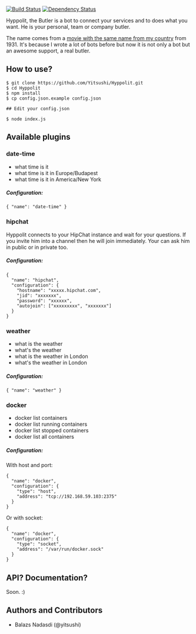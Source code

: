 [![Build Status](https://travis-ci.org/Yitsushi/Hyppolit.svg?branch=master)](https://travis-ci.org/Yitsushi/Hyppolit) [![Dependency Status](https://gemnasium.com/Yitsushi/Hyppolit.svg)](https://gemnasium.com/Yitsushi/Hyppolit)

Hyppolit, the Butler is a bot to connect your services and to does what you want.
He is your personal, team or company butler.

The name comes from a [movie with the same name from my country](http://www.imdb.com/title/tt0021985/) from 1931. It's because
I wrote a lot of bots before but now it is not only a bot but an awesome support,
a real butler.

## How to use?

    $ git clone https://github.com/Yitsushi/Hyppolit.git
    $ cd Hyppolit
    $ npm install
    $ cp config.json.example config.json

    ## Edit your config.json

    $ node index.js

## Available plugins

### date-time

 - what time is it
 - what time is it in Europe/Budapest
 - what time is it in America/New York


##### Configuration:

```
{ "name": "date-time" }
```

### hipchat

Hyppolit connects to your HipChat instance and wait for your questions. If
you invite him into a channel then he will join immediately. Your can ask him
in public or in private too.

##### Configuration:

```
{
  "name": "hipchat",
  "configuration": {
    "hostname": "xxxxx.hipchat.com",
    "jid": "xxxxxxx",
    "password": "xxxxxx",
    "autojoin": ["xxxxxxxxx", "xxxxxxx"]
  }
}
```

### weather

 - what is the weather
 - what's the weather
 - what is the weather in London
 - what's the weather in London

##### Configuration:

```
{ "name": "weather" }
```


### docker

 - docker list containers
 - docker list running containers
 - docker list stopped containers
 - docker list all containers

##### Configuration:

With host and port:

```
{
  "name": "docker",
  "configuration": {
    "type": "host",
    "address": "tcp://192.168.59.103:2375"
  }
}
```

Or with socket:

```
{
  "name": "docker",
  "configuration": {
    "type": "socket",
    "address": "/var/run/docker.sock"
  }
}
```

## API? Documentation?

Soon. :)

## Authors and Contributors

 - Balazs Nadasdi (@yitsushi)
